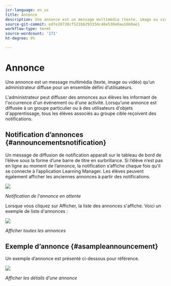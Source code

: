 ```yaml
---
jcr-language: en_us
title: Annonce
description: Une annonce est un message multimédia (texte, image ou vidéo) qu’un administrateur diffuse pour un ensemble défini d’utilisateurs.
source-git-commit: ed7e28720cf521b629333dc48e530e0aa16b0ae1
workflow-type: tm+mt
source-wordcount: '171'
ht-degree: 0%

---
```




# Annonce

Une annonce est un message multimédia (texte, image ou vidéo) qu’un administrateur diffuse pour un ensemble défini d’utilisateurs.

L&#39;administrateur peut diffuser des annonces aux élèves les informant de l&#39;occurrence d&#39;un événement ou d&#39;une activité. Lorsqu&#39;une annonce est diffusée à un groupe particulier ou à des utilisateurs d&#39;objets d&#39;apprentissage, tous les élèves associés au groupe cible reçoivent des notifications.

## Notification d’annonces {#announcementsnotification}

Un message de diffusion de notification apparaît sur le tableau de bord de l’élève sous la forme d’une barre de titre en surbrillance. Si l’élève n’est pas en ligne au moment de l’annonce, la notification s’affiche chaque fois qu’il se connecte à l’application Learning Manager. Les élèves peuvent également afficher les anciennes annonces à partir des notifications.

![](assets/pending-announcements.png)

*Notification de l&#39;annonce en attente*

Lorsque vous cliquez sur Afficher, la liste des annonces s&#39;affiche. Voici un exemple de liste d&#39;annonces :

![](assets/learner-announcements-list.png)

*Afficher toutes les annonces*

## Exemple d’annonce {#asampleannouncement}

Un exemple d’annonce est présenté ci-dessous pour référence.

![](assets/announcement-details.png)

*Afficher les détails d’une annonce*

